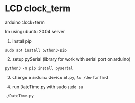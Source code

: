 # LCD clock_term

arduino clock+term

Im using ubuntu 20.04 server
1) install pip 

`sudo apt install python3-pip`

2) setup pySerial (library for work with serial port on arduino)

`python3 -m pip install pyserial`

3) change a arduino device at .py, `ls /dev` for find

4) run DateTime.py with sudo 
`sudo su`

`./DateTime.py`